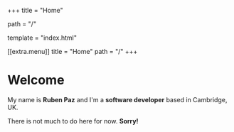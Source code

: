 +++
title = "Home"

path = "/"

template = "index.html"

[[extra.menu]]
  title = "Home"
  path = "/"
+++

# Welcome

My name is **Ruben Paz** and I'm a **software developer** based in Cambridge, UK.

There is not much to do here for now. **Sorry!**
